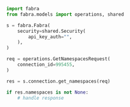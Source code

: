 <!-- Start SDK Example Usage -->


```python
import fabra
from fabra.models import operations, shared

s = fabra.Fabra(
    security=shared.Security(
        api_key_auth="",
    ),
)

req = operations.GetNamespacesRequest(
    connection_id=995455,
)

res = s.connection.get_namespaces(req)

if res.namespaces is not None:
    # handle response
```
<!-- End SDK Example Usage -->